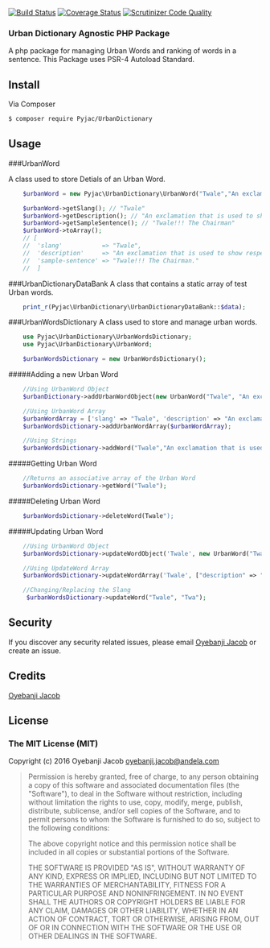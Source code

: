 [![Build Status](https://travis-ci.org/andela-joyebanji/UrbanDictionary.svg?branch=develop)](https://travis-ci.org/andela-joyebanji/UrbanDictionary) 
[![Coverage Status](https://coveralls.io/repos/github/andela-joyebanji/UrbanDictionary/badge.svg?branch=develop)](https://coveralls.io/github/andela-joyebanji/UrbanDictionary?branch=develop)
[![Scrutinizer Code Quality](https://scrutinizer-ci.com/g/andela-joyebanji/UrbanDictionary/badges/quality-score.png?b=develop)](https://scrutinizer-ci.com/g/andela-joyebanji/UrbanDictionary/?branch=develop)


###  Urban Dictionary Agnostic PHP Package

A php package for managing Urban Words and ranking of words in a sentence.
This Package uses PSR-4 Autoload Standard.

## Install

Via Composer

``` bash
$ composer require Pyjac/UrbanDictionary
```

## Usage

###UrbanWord

A class used to store Detials of an Urban Word.
```php
    $urbanWord = new Pyjac\UrbanDictionary\UrbanWord("Twale","An exclamation that is used to show respect to another person", "Twale!!! The Chairman");

	$urbanWord->getSlang(); // "Twale"
	$urbanWord->getDescription(); // "An exclamation that is used to show respect to another person"
	$urbanWord->getSampleSentence(); // "Twale!!! The Chairman"
	$urbanWord->toArray(); 
	// [
	//	'slang'           => "Twale",
	//	'description'     => "An exclamation that is used to show respect to another person.",
	//	'sample-sentence' => "Twale!!! The Chairman."
	//	]
```

###UrbanDictionaryDataBank
A class that contains a static array of test Urban words.
```php
	print_r(Pyjac\UrbanDictionary\UrbanDictionaryDataBank::$data);
```
###UrbanWordsDictionary
A class used to store and manage urban words.
```php
	use Pyjac\UrbanDictionary\UrbanWordsDictionary;
	use Pyjac\UrbanDictionary\UrbanWord;

	$urbanWordsDictionary = new UrbanWordsDictionary();
```

#####Adding a new Urban Word
```php
	//Using UrbanWord Object
    $urbanDictionary->addUrbanWordObject(new UrbanWord("Twale", "An exclamation that is used to show respect to another person", "Twale!!! The Chairman."));

    //Using UrbanWord Array
    $urbanWordArray = ['slang' => "Twale", 'description' => "An exclamation that is used to show respect to another person", 'sample‐sentence' => "Twale!!! The Chairman."];
    $urbanWordsDictionary->addUrbanWordArray($urbanWordArray);

    //Using Strings
    $urbanWordsDictionary->addWord("Twale","An exclamation that is used to show respect to another person","Twale!!! The Chairman.");

```
#####Getting Urban Word
```php
	//Returns an associative array of the Urban Word
	$urbanWordsDictionary->getWord("Twale");
```
#####Deleting Urban Word
```php
	$urbanWordsDictionary->deleteWord(Twale");
```

#####Updating Urban Word
```php
	//Using UrbanWord Object
	$urbanWordsDictionary->updateWordObject('Twale', new UrbanWord("Twale", "Used to show respect to another person", "Twale!!! Mr Chairman sir."));

	//Using UpdateWord Array
	$urbanWordsDictionary->updateWordArray('Twale', ["description" => "Used to show respect to another person", 'sample‐sentence' => "Twale!!! Mr Chairman sir."]);

	//Changing/Replacing the Slang
	 $urbanWordsDictionary->updateWord("Twale", "Twa");
```


## Security

If you discover any security related issues, please email [Oyebanji Jacob](oyebanji.jacob@andela.com) or create an issue.

## Credits

[Oyebanji Jacob](https://github.com/andela-joyebanji)

## License

### The MIT License (MIT)

Copyright (c) 2016 Oyebanji Jacob <oyebanji.jacob@andela.com>

> Permission is hereby granted, free of charge, to any person obtaining a copy
> of this software and associated documentation files (the "Software"), to deal
> in the Software without restriction, including without limitation the rights
> to use, copy, modify, merge, publish, distribute, sublicense, and/or sell
> copies of the Software, and to permit persons to whom the Software is
> furnished to do so, subject to the following conditions:
>
> The above copyright notice and this permission notice shall be included in
> all copies or substantial portions of the Software.
>
> THE SOFTWARE IS PROVIDED "AS IS", WITHOUT WARRANTY OF ANY KIND, EXPRESS OR
> IMPLIED, INCLUDING BUT NOT LIMITED TO THE WARRANTIES OF MERCHANTABILITY,
> FITNESS FOR A PARTICULAR PURPOSE AND NONINFRINGEMENT. IN NO EVENT SHALL THE
> AUTHORS OR COPYRIGHT HOLDERS BE LIABLE FOR ANY CLAIM, DAMAGES OR OTHER
> LIABILITY, WHETHER IN AN ACTION OF CONTRACT, TORT OR OTHERWISE, ARISING FROM,
> OUT OF OR IN CONNECTION WITH THE SOFTWARE OR THE USE OR OTHER DEALINGS IN
> THE SOFTWARE.